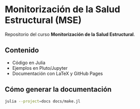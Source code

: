 # Monitorización de la Salud Estructural (MSE)

Repositorio del curso **Monitorización de la Salud Estructural**.

## Contenido
- Código en Julia
- Ejemplos en Pluto/Jupyter
- Documentación con LaTeX y GitHub Pages

## Cómo generar la documentación
```bash
julia --project=docs docs/make.jl
